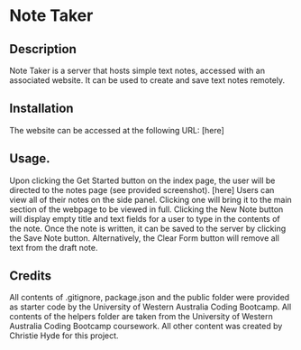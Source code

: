 # Note Taker

## Description
Note Taker is a server that hosts simple text notes, accessed with an associated website. It can be used to create and save text notes remotely.

## Installation
The website can be accessed at the following URL: [here]

## Usage.
Upon clicking the Get Started button on the index page, the user will be directed to the notes page (see provided screenshot).
[here]
Users can view all of their notes on the side panel. Clicking one will bring it to the main section of the webpage to be viewed in full.
Clicking the New Note button will display empty title and text fields for a user to type in the contents of the note. Once the note is written, it can be saved to the server by clicking the Save Note button. Alternatively, the Clear Form button will remove all text from the draft note.

## Credits
All contents of .gitignore, package.json and the public folder were provided as starter code by the University of Western Australia Coding Bootcamp.
All contents of the helpers folder are taken from the University of Western Australia Coding Bootcamp coursework.
All other content was created by Christie Hyde for this project.